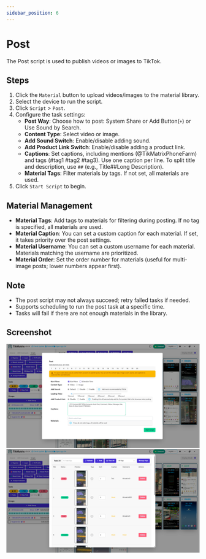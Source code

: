 ```yaml
---
sidebar_position: 6
---
```


# Post

The Post script is used to publish videos or images to TikTok.

## Steps

1. Click the `Material` button to upload videos/images to the material library.
2. Select the device to run the script.
3. Click `Script` > `Post`.
4. Configure the task settings:
    - **Post Way**: Choose how to post: System Share or Add Button(`+`) or Use Sound by Search.
    - **Content Type**: Select video or image.
    - **Add Sound Switch**: Enable/disable adding sound.
    - **Add Product Link Switch**: Enable/disable adding a product link.
    - **Captions**: Set captions, including mentions (@TikMatrixPhoneFarm) and tags (#tag1 #tag2 #tag3). Use one caption per line. To split title and description, use `##` (e.g., Title##Long Description).
    - **Material Tags**: Filter materials by tags. If not set, all materials are used.
5. Click `Start Script` to begin.

## Material Management

- **Material Tags**: Add tags to materials for filtering during posting. If no tag is specified, all materials are used.
- **Material Caption**: You can set a custom caption for each material. If set, it takes priority over the post settings.
- **Material Username**: You can set a custom username for each material. Materials matching the username are prioritized.
- **Material Order**: Set the order number for materials (useful for multi-image posts; lower numbers appear first).

## Note

- The post script may not always succeed; retry failed tasks if needed.
- Supports scheduling to run the post task at a specific time.
- Tasks will fail if there are not enough materials in the library.

## Screenshot

![Post](../img/post.png)
![Material](../img/material.png)
